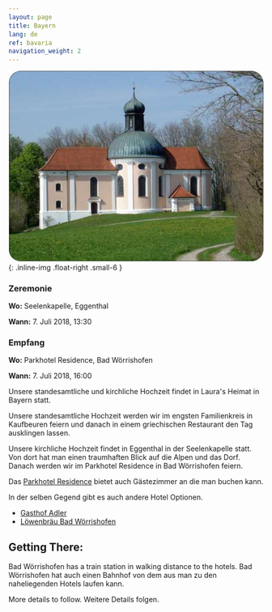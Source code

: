 ```yaml
---
layout: page
title: Bayern
lang: de
ref: bavaria
navigation_weight: 2
---
```


![seelenkappelle in Eggenthal](/img/seelenkappelle.jpg "Seelenkappelle"){: .inline-img .float-right .small-6 }

### Zeremonie ###
**Wo:** Seelenkapelle, Eggenthal

**Wann:** 7. Juli 2018, 13:30

### Empfang ###
**Wo:** Parkhotel Residence, Bad Wörrishofen

**Wann:** 7. Juli 2018, 16:00

Unsere standesamtliche und kirchliche Hochzeit findet in Laura's Heimat in Bayern statt. 

Unsere standesamtliche Hochzeit werden wir im engsten Familienkreis in Kaufbeuren feiern und danach in einem griechischen Restaurant den Tag ausklingen lassen. 

Unsere kirchliche Hochzeit findet in Eggenthal in der Seelenkapelle statt. Von dort hat man einen traumhaften Blick auf die Alpen und das Dorf. Danach werden wir im Parkhotel Residence
in Bad Wörrishofen feiern. 

Das <a href="http://www.parkhotel-residence.de/" target="_blank" rel="noopener">Parkhotel Residence</a>  bietet auch Gästezimmer an die man buchen kann. 

In der selben Gegend gibt es auch andere Hotel Optionen. 
* <a href="http://www.adler-trommer.de/" target="_blank" rel="noopener">Gasthof Adler</a>
* <a href="http://www.loewenbraeu-bad-woerishofen.de/" target="_blank" rel="noopener">Löwenbräu Bad Wörrishofen</a>

## Getting There: ##

Bad Wörrishofen has a train station in walking distance to the hotels.
Bad Wörrishofen hat auch einen Bahnhof von dem aus man zu den naheliegenden Hotels laufen kann. 

More details to follow.
Weitere Details folgen. 
